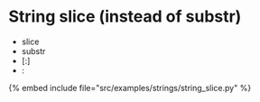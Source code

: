 # String slice (instead of substr)


* slice
* substr
* [:]
* :

{% embed include file="src/examples/strings/string_slice.py" %}



